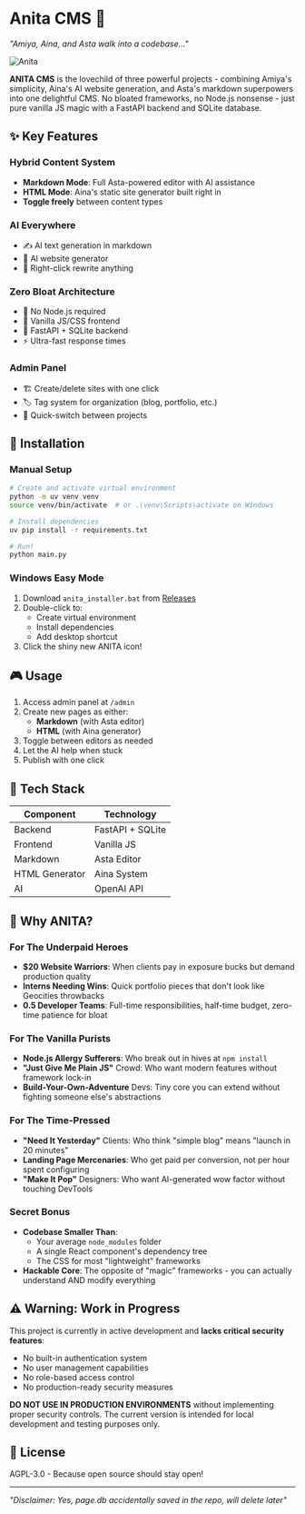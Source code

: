 # Anita CMS 🎀

*"Amiya, Aina, and Asta walk into a codebase..."*

![Anita](https://github.com/user-attachments/assets/988871b4-9726-46e5-a72b-ebe551ad70f3)


**ANITA CMS** is the lovechild of three powerful projects - combining Amiya's simplicity, Aina's AI website generation, and Asta's markdown superpowers into one delightful CMS. No bloated frameworks, no Node.js nonsense - just pure vanilla JS magic with a FastAPI backend and SQLite database.

## ✨ Key Features

### Hybrid Content System
- **Markdown Mode**: Full Asta-powered editor with AI assistance
- **HTML Mode**: Aina's static site generator built right in
- **Toggle freely** between content types

### AI Everywhere
- ✍️ AI text generation in markdown
- 🎨 AI website generator
- 🔄 Right-click rewrite anything

### Zero Bloat Architecture
- 🚫 No Node.js required
- 🍦 Vanilla JS/CSS frontend
- 🐍 FastAPI + SQLite backend
- ⚡ Ultra-fast response times


### Admin Panel
- 🏗️ Create/delete sites with one click
- 🏷️ Tag system for organization (blog, portfolio, etc.)
- 🔄 Quick-switch between projects


## 🚀 Installation

### Manual Setup
```bash
# Create and activate virtual environment
python -m uv venv venv
source venv/bin/activate  # or .\venv\Scripts\activate on Windows

# Install dependencies
uv pip install -r requirements.txt

# Run!
python main.py
```

### Windows Easy Mode
1. Download `anita_installer.bat` from [Releases](https://github.com/your-repo/releases)
2. Double-click to:
   - Create virtual environment
   - Install dependencies
   - Add desktop shortcut
3. Click the shiny new ANITA icon!

## 🎮 Usage

1. Access admin panel at `/admin`
2. Create new pages as either:
   - **Markdown** (with Asta editor)
   - **HTML** (with Aina generator)
3. Toggle between editors as needed
4. Let the AI help when stuck
5. Publish with one click

## 🧩 Tech Stack

| Component       | Technology          |
|-----------------|---------------------|
| Backend         | FastAPI + SQLite    |
| Frontend        | Vanilla JS          |
| Markdown        | Asta Editor         |
| HTML Generator  | Aina System         |
| AI              | OpenAI API          |


## 🌈 Why ANITA?

### For The Underpaid Heroes
- **$20 Website Warriors**: When clients pay in exposure bucks but demand production quality
- **Interns Needing Wins**: Quick portfolio pieces that don't look like Geocities throwbacks
- **0.5 Developer Teams**: Full-time responsibilities, half-time budget, zero-time patience for bloat

### For The Vanilla Purists
- **Node.js Allergy Sufferers**: Who break out in hives at `npm install`
- **"Just Give Me Plain JS"** Crowd: Who want modern features without framework lock-in
- **Build-Your-Own-Adventure** Devs: Tiny core you can extend without fighting someone else's abstractions

### For The Time-Pressed
- **"Need It Yesterday"** Clients: Who think "simple blog" means "launch in 20 minutes"
- **Landing Page Mercenaries**: Who get paid per conversion, not per hour spent configuring
- **"Make It Pop"** Designers: Who want AI-generated wow factor without touching DevTools

### Secret Bonus
- **Codebase Smaller Than**:
  - Your average `node_modules` folder
  - A single React component's dependency tree  
  - The CSS for most "lightweight" frameworks
- **Hackable Core**: The opposite of "magic" frameworks - you can actually understand AND modify everything



## ⚠️ Warning: Work in Progress

This project is currently in active development and **lacks critical security features**:
- No built-in authentication system
- No user management capabilities  
- No role-based access control
- No production-ready security measures

**DO NOT USE IN PRODUCTION ENVIRONMENTS** without implementing proper security controls. The current version is intended for local development and testing purposes only.


## 📜 License

AGPL-3.0 - Because open source should stay open!

---

*"Disclaimer: Yes, page.db accidentally saved in the repo, will delete later"*
